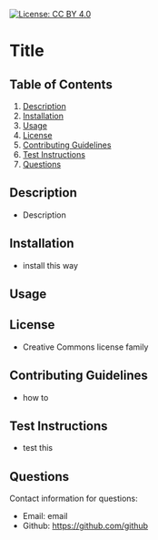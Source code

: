 [![License: CC BY 4.0](https://licensebuttons.net/l/by/4.0/80x15.png)](http://creativecommons.org/licenses/by/4.0/)
# Title

## Table of Contents
  
1. [Description](#description)
2. [Installation](#installation)
3. [Usage](#usage)
4. [License](#license)
5. [Contributing Guidelines](#contributing-guidelines)
6. [Test Instructions](#test-instructions)
7. [Questions](#questions)
  
## Description

* Description
  
## Installation

* install this way

## Usage

  
## License
  
* Creative Commons license family
  
## Contributing Guidelines

* how to

## Test Instructions

* test this
  
## Questions

Contact information for questions:

* Email: email
* Github: https://github.com/github
  
  